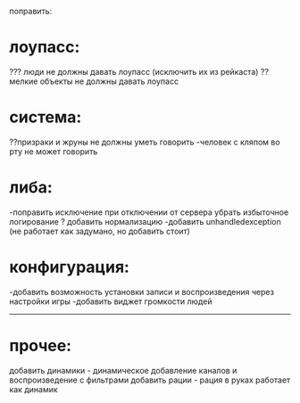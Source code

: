 поправить:

# лоупасс:
??? люди не должны давать лоупасс (исключить их из рейкаста)
?? мелкие объекты не должны давать лоупасс

# система:
??призраки и жруны не должны уметь говорить
-человек с кляпом во рту не может говорить

# либа:
-поправить исключение при отключении от сервера
   убрать избыточное логирование
? добавить нормализацию
-добавить unhandledexception (не работает как задумано, но добавить стоит)

# конфигурация:
-добавить возможность установки записи и воспроизведения через настройки игры
-добавить виджет громкости людей

---
# прочее:

добавить динамики - динамическое добавление каналов и воспроизведение с фильтрами
добавить рации - рация в руках работает как динамик